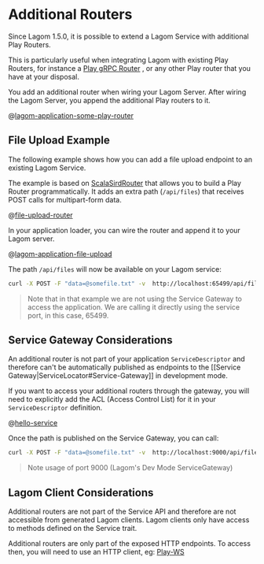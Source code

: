# Additional Routers

Since Lagom 1.5.0, it is possible to extend a Lagom Service with additional Play Routers.

This is particularly useful when integrating Lagom with existing Play Routers, for instance a [Play gRPC Router](https://developer.lightbend.com/docs/play-grpc/0.5.0/serving-grpc.html?language=scala) , or any other Play router that you have at your disposal.

You add an additional router when wiring your Lagom Server. After wiring the Lagom Server, you append the additional Play routers to it.

@[lagom-application-some-play-router](code/AdditionalRouters.scala)

## File Upload Example

The following example shows how you can add a file upload endpoint to an existing Lagom Service.

The example is based on [ScalaSirdRouter](https://www.playframework.com/documentation/2.7.x/ScalaSirdRouter) that allows you to build a Play Router programmatically. It adds an extra path (`/api/files`) that receives POST calls for multipart-form data.

@[file-upload-router](code/AdditionalRouters.scala)

In your application loader, you can wire the router and append it to your Lagom server.

@[lagom-application-file-upload](code/AdditionalRouters.scala)

The path `/api/files` will now be available on your Lagom service:

```bash
curl -X POST -F "data=@somefile.txt" -v  http://localhost:65499/api/files
```

> Note that in that example we are not using the Service Gateway to access the application. We are calling it directly using the service port, in this case, 65499.

## Service Gateway Considerations

An additional router is not part of your application `ServiceDescriptor` and therefore can't be automatically published as endpoints to the [[Service Gateway|ServiceLocator#Service-Gateway]] in development mode.

If you want to access your additional routers through the gateway, you will need to explicitly add the ACL (Access Control List) for it in your `ServiceDescriptor` definition.

@[hello-service](code/AdditionalRouters.scala)

Once the path is published on the Service Gateway, you can call:

```bash
curl -X POST -F "data=@somefile.txt" -v  http://localhost:9000/api/files
```

> Note usage of port 9000 (Lagom's Dev Mode ServiceGateway)

## Lagom Client Considerations

Additional routers are not part of the Service API and therefore are not accessible from generated Lagom clients. Lagom clients only have access to methods defined on the Service trait.

Additional routers are only part of the exposed HTTP endpoints. To access then, you will need to use an HTTP client, eg: [Play-WS](https://www.playframework.com/documentation/2.7.x/ScalaWS)
